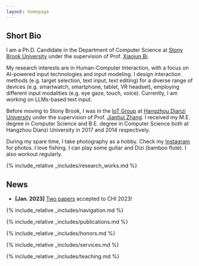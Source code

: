```yaml
---
layout: homepage
---
```


<h2 id="short_bio">Short Bio</h2>

I am a Ph.D. Candidate in the Department of Computer Science at <a href="https://www.stonybrook.edu/" target="_blank">Stony Brook University</a> under the supervision of Prof. <a href="https://www3.cs.stonybrook.edu/~xiaojun/" target="_blank">Xiaojun Bi</a>.

My research interests are in Human-Computer Interaction, with a focus on AI-powered input technologies and input modeling. I design interaction methods (e.g. target selection, text input, text editing) for a diverse range of devices (e.g. smartwatch, smartphone, tablet, VR headset), employing different input modalities (e.g. eye gaze, touch, voice). Currently, I am working on LLMs-based text input.

Before moving to Stony Brook, I was in the <a href="http://jhzhang.cn/" target="_blank">IoT Group</a> at <a href="http://www.hdu.edu.cn/" target="_blank">Hangzhou Dianzi University</a> under the supervision of Prof. <a href="http://jhzhang.cn/" target="_blank">Jianhui Zhang</a>. I received my M.E. degree in Computer Science and B.E. degree in Computer Science both at Hangzhou Dianzi University in 2017 and 2014 respectively.

During my spare time, I take photography as a hobby. Check my <a href="https://www.instagram.com/zhili.42/" target="_blank">Instagram</a> for photos. I love fishing. I can play some guitar and Dizi (bamboo flute). I also workout regularly.

<div class="sec-sep"></div>

<div class="sec-sep"></div>

{% include_relative _includes/research_works.md %}

<h2 id="news">News</h2>

- **[Jan. 2023]** [Two papers](#chi23modeling) accepted to CHI 2023!



<div class="sec-sep"></div>

{% include_relative _includes/navigation.md %}

<div class="sec-sep"></div>

{% include_relative _includes/publications.md %}

{% include_relative _includes/honors.md %}

<div class="sec-sep"></div>

{% include_relative _includes/services.md %}

<div class="sec-sep"></div>

{% include_relative _includes/teaching.md %}

<div class="sec-sep"></div>